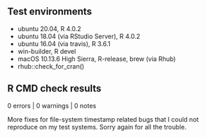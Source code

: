 ## Test environments
* ubuntu 20.04, R 4.0.2
* ubuntu 18.04 (via RStudio Server), R 4.0.2
* ubuntu 16.04 (via travis), R 3.6.1
* win-builder, R devel
* macOS 10.13.6 High Sierra, R-release, brew (via Rhub) 
* rhub::check_for_cran()

## R CMD check results

0 errors | 0 warnings | 0 notes

More fixes for file-system timestamp related bugs that I could not reproduce on
my test systems. Sorry again for all the trouble.
